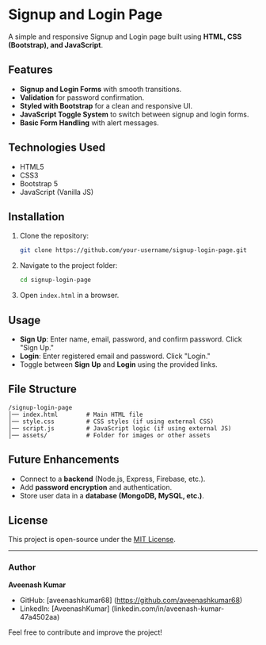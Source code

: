 # Signup and Login Page

A simple and responsive Signup and Login page built using **HTML, CSS (Bootstrap), and JavaScript**.

## Features
- **Signup and Login Forms** with smooth transitions.
- **Validation** for password confirmation.
- **Styled with Bootstrap** for a clean and responsive UI.
- **JavaScript Toggle System** to switch between signup and login forms.
- **Basic Form Handling** with alert messages.

## Technologies Used
- HTML5
- CSS3
- Bootstrap 5
- JavaScript (Vanilla JS)

## Installation
1. Clone the repository:
   ```sh
   git clone https://github.com/your-username/signup-login-page.git
   ```
2. Navigate to the project folder:
   ```sh
   cd signup-login-page
   ```
3. Open `index.html` in a browser.

## Usage
- **Sign Up**: Enter name, email, password, and confirm password. Click "Sign Up."
- **Login**: Enter registered email and password. Click "Login."
- Toggle between **Sign Up** and **Login** using the provided links.

## File Structure
```
/signup-login-page
│── index.html        # Main HTML file
│── style.css         # CSS styles (if using external CSS)
│── script.js         # JavaScript logic (if using external JS)
│── assets/           # Folder for images or other assets
```

## Future Enhancements
- Connect to a **backend** (Node.js, Express, Firebase, etc.).
- Add **password encryption** and authentication.
- Store user data in a **database (MongoDB, MySQL, etc.)**.

## License
This project is open-source under the [MIT License](LICENSE).

---
### **Author**
**Aveenash Kumar**
- GitHub: [aveenashkumar68] (https://github.com/aveenashkumar68)
- LinkedIn: [AveenashKumar] (linkedin.com/in/aveenash-kumar-47a4502aa)

Feel free to contribute and improve the project!

